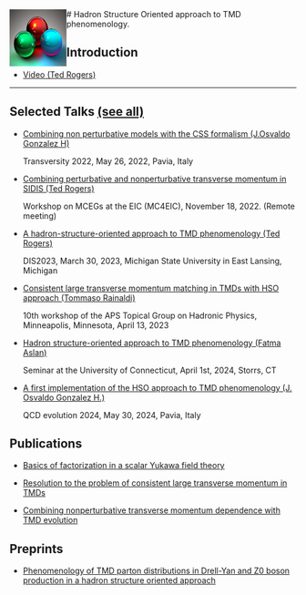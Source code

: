 <img style="float: left;" alt="" src="images/3quarks.png" width="100" height="100">  
# Hadron Structure Oriented approach to TMD phenomenology. 


## Introduction
*   <a href="https://www.youtube.com/watch?v=7Wqx9yhBXuI&t=4382s" target="_blank"> Video (Ted Rogers) </a>

* * *

##   Selected Talks <a href="https://github.com/hso-tmd/hso-tmd.github.io/blob/main/slides" target="_blank"> (see all)</a>

*  <p><a href="https://hso-tmd.github.io/slides/jogh/Transversity2022_gonzalez.pdf" target="_blank">
     Combining non perturbative models with the CSS formalism (J.Osvaldo Gonzalez H)</a> </p>
     <p>Transversity 2022, May 26, 2022, Pavia, Italy</p>

*  <p><a href="https://hso-tmd.github.io/slides/tr/MC_EIC_2022.pdf" target="_blank">
     Combining perturbative and nonperturbative transverse momentum in SIDIS (Ted Rogers)</a> </p>
     <p>Workshop on MCEGs at the EIC (MC4EIC), November 18, 2022. (Remote meeting)</p>

*  <p><a href="https://hso-tmd.github.io/slides/tr/DIS_2023_2.pdf" target="_blank">
     A hadron-structure-oriented approach to TMD phenomenology (Ted Rogers)</a> </p>
     <p>DIS2023, March 30, 2023, Michigan State University in East Lansing, Michigan</p>

* <p><a href="https://hso-tmd.github.io/slides/train/Rainaldi_GHP2023.pdf" target="_blank">
     Consistent large transverse momentum matching in TMDs with HSO approach (Tommaso Rainaldi)</a> </p>
  <p>10th workshop of the APS Topical Group on Hadronic Physics, Minneapolis, Minnesota, April 13, 2023</p>

*  <p><a href="https://hso-tmd.github.io/slides/fas/UConnHSO.pdf" target="_blank">
     Hadron	structure-oriented	approach	to	TMD	phenomenology (Fatma Aslan)</a> </p>
    <p>Seminar at the University of Connecticut, April 1st, 2024, Storrs, CT</p>

*  <p><a href="https://hso-tmd.github.io/slides/jogh/QCD_EVO_May-27-31_2024.pdf" target="_blank">
     A first implementation of the HSO approach to TMD phenomenology (J. Osvaldo Gonzalez H.)</a> </p>
     <p>QCD evolution 2024, May 30, 2024, Pavia, Italy</p>
     




##   Publications


*  <p><a href="https://inspirehep.net/literature/2606482" target="_blank">
     Basics of factorization in a scalar Yukawa field theory </a></p>

*  <p><a href="https://inspirehep.net/literature/2640018" target="_blank">
      Resolution to the problem of consistent large transverse momentum in TMDs</a></p>

*  <p><a href="https://inspirehep.net/literature/2080521" target="_blank">
     Combining nonperturbative transverse momentum dependence with TMD evolution</a></p>

##   Preprints

*  <p><a href="https://inspirehep.net/literature/2751355" target="_blank">
     Phenomenology of TMD parton distributions in Drell-Yan and Z0 boson production in a 
     hadron structure oriented approach</a></p>
     










